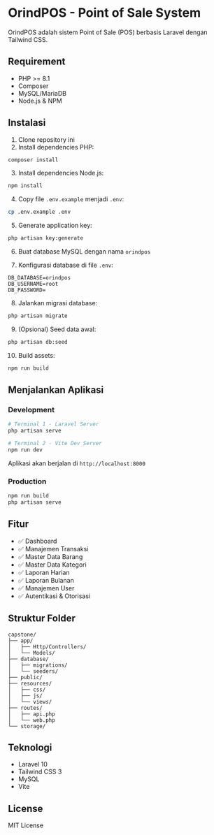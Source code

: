 # OrindPOS - Point of Sale System

OrindPOS adalah sistem Point of Sale (POS) berbasis Laravel dengan Tailwind CSS.

## Requirement
- PHP >= 8.1
- Composer
- MySQL/MariaDB
- Node.js & NPM

## Instalasi

1. Clone repository ini
2. Install dependencies PHP:
```bash
composer install
```

3. Install dependencies Node.js:
```bash
npm install
```

4. Copy file `.env.example` menjadi `.env`:
```bash
cp .env.example .env
```

5. Generate application key:
```bash
php artisan key:generate
```

6. Buat database MySQL dengan nama `orindpos`

7. Konfigurasi database di file `.env`:
```
DB_DATABASE=orindpos
DB_USERNAME=root
DB_PASSWORD=
```

8. Jalankan migrasi database:
```bash
php artisan migrate
```

9. (Opsional) Seed data awal:
```bash
php artisan db:seed
```

10. Build assets:
```bash
npm run build
```

## Menjalankan Aplikasi

### Development
```bash
# Terminal 1 - Laravel Server
php artisan serve

# Terminal 2 - Vite Dev Server  
npm run dev
```

Aplikasi akan berjalan di `http://localhost:8000`

### Production
```bash
npm run build
php artisan serve
```

## Fitur

- ✅ Dashboard
- ✅ Manajemen Transaksi
- ✅ Master Data Barang
- ✅ Master Data Kategori
- ✅ Laporan Harian
- ✅ Laporan Bulanan
- ✅ Manajemen User
- ✅ Autentikasi & Otorisasi

## Struktur Folder

```
capstone/
├── app/
│   ├── Http/Controllers/
│   └── Models/
├── database/
│   ├── migrations/
│   └── seeders/
├── public/
├── resources/
│   ├── css/
│   ├── js/
│   └── views/
├── routes/
│   ├── api.php
│   └── web.php
└── storage/
```

## Teknologi

- Laravel 10
- Tailwind CSS 3
- MySQL
- Vite

## License

MIT License
